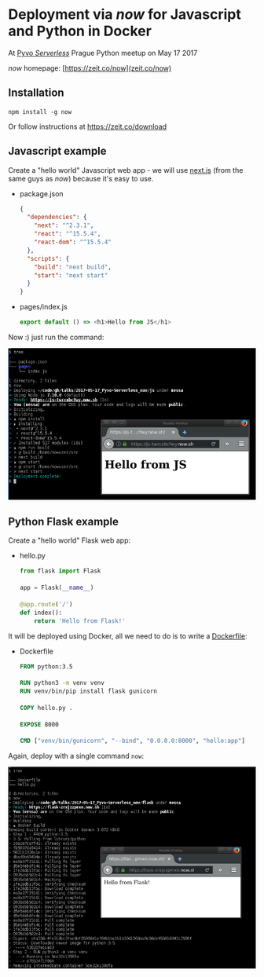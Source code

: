 Deployment via _now_ for Javascript and Python in Docker
========================================================

At [Pyvo _Serverless_](https://pyvo.cz/praha-pyvo/2017-05/) Prague Python meetup on May 17 2017

_now_ homepage: [https://zeit.co/now](zeit.co/now)


Installation
------------

    npm install -g now
    
Or follow instructions at https://zeit.co/download


Javascript example
------------------

Create a "hello world" Javascript web app - we will use [next.js](https://github.com/zeit/next.js/) (from the same guys as _now_) because it's easy to use.

- package.json

  ```json
  {
    "dependencies": {
      "next": "^2.3.1",
      "react": "^15.5.4",
      "react-dom": "^15.5.4"
    },
    "scripts": {
      "build": "next build",
      "start": "next start"
    }
  }
  ```

- pages/index.js

  ```javascript
  export default () => <h1>Hello from JS</h1>
  ```

Now :) just run the command:

![screenshot](screenshot-now-js.png)


Python Flask example
--------------------

Create a "hello world" Flask web app:

- hello.py

  ```python
  from flask import Flask

  app = Flask(__name__)

  @app.route('/')
  def index():
      return 'Hello from Flask!'
  ```

It will be deployed using Docker, all we need to do is to write a [Dockerfile](https://docs.docker.com/engine/reference/builder/):

- Dockerfile

  ```Dockerfile
  FROM python:3.5

  RUN python3 -m venv venv 
  RUN venv/bin/pip install flask gunicorn

  COPY hello.py .

  EXPOSE 8000

  CMD ["venv/bin/gunicorn", "--bind", "0.0.0.0:8000", "hello:app"]
  ```


Again, deploy with a single command `now`:

![screenshot](screenshot-now-flask.png)

      
      
